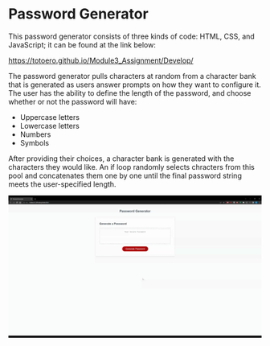 # Password Generator


This password generator consists of three kinds of code: HTML, CSS, and JavaScript; it can be found at the link below:

https://totoero.github.io/Module3_Assignment/Develop/

The password generator pulls characters at random from a character bank that is generated as users answer prompts on how they want to configure it. The user has the ability to define the length of the password, and choose whether or not the password will have:
- Uppercase letters
- Lowercase letters
- Numbers
- Symbols

After providing their choices, a character bank is generated with the characters they would like. An if loop randomly selects chracters from this pool and concatenates them one by one until the final password string meets the user-specified length.


 ![Animated GIF of a password being generated](./Develop/Assets/Password_Generator.gif)


